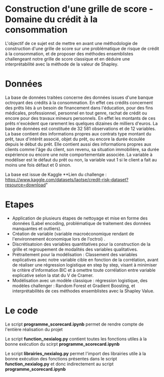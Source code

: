# Construction d'une grille de score - Domaine du crédit à la consommation

L'objectif de ce sujet est de mettre en avant une méthodologie de construction d'une grille de score sur une problématique de risque de crédit à la consommation, et de proposer des méthodes ensemblistes challengeant notre grille de score classique et en déduire une interprétabilité avec la méthode de la valeur de Shapley.

# Données 

La base de données traitées concerne des données issues d'une banque octroyant des crédits à la consommation. En effet ces crédits concernent des prêts liés à un besoin de financement dans l'éducation, pour des fins médicales, professionnel, personnel en tout genre, rachat de crédit ou encore pour des travaux mineurs personnels. En effet les montants de ces prêts n'excèdent que rarement les quelques dizaines de milliers d'euros. La base de données est constituée de 32 581 observations et de 12 variables. La base contient des informations propres aux contrats type montant du prêt, taux d'intérêt associé, objet du prêt, ou encore la durée écoulée depuis le début du prêt. Elle contient aussi des informations propres aux clients comme l'âge du client, son revenu, sa situation immobilière, sa durée expérience ou encore une note comportementale associée. La variable à modéliser est le défaut du prêt ou non, la variable vaut 1 si le client a fait au moins une fois défaut et 0 sinon.

La base est issue de Kaggle **Lien du challenge : https://www.kaggle.com/datasets/laotse/credit-risk-dataset?resource=download" 

# Etapes

* Application de plusieurs étapes de nettoyage et mise en forme des données (Label encoding, problématique de traitement des données manquantes et outliers).
* Création de variable (variable macroéconomique rendant de l'environnement économique lors de l'octroi) .
* Discrétisatoion des variables quantitatives pour la construction de la grille et regroupement de modalités des variables qualitatives.
* Prétraitement pour la modélisation : Classement des variables explicatives avec notre variable cible en fonction de la corrélation, avant de réaliser une régression logistique en step by step, visant à minimiser le critère d'information BIC et à omettre toute corrélation entre variable explicative selon la stat du V de Cramer.
* Modélisation avec un modèle classique : régression logistique, des modèles challenger : Random Forest et Gradient Boosting, et interprétabilités de ces méthodes ensemblistes avec la Shapley Value.


# Le code

Le script **programme_scorecard.ipynb** permet de rendre compte de l'entière réalisation du projet

Le script **function_nexialog.py** contient toutes les fonctions utiles à la bonne exécution du scirpt **programme_scorecard.ipynb**

Le script **librairies_nexialog.py** permet l'import des librairies utile à la bonne exécution des fonctions présentes dans le script **function_nexialog.py** et donc indirectement au script **programme_scorecard.ipynb**
